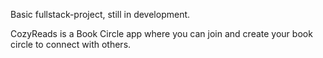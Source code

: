Basic fullstack-project, still in development.

CozyReads is a Book Circle app where you can join and create your book circle to connect with others.
